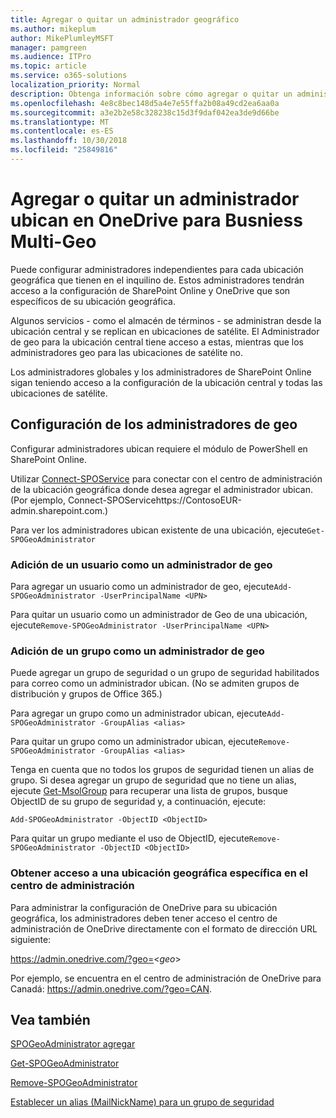 ```yaml
---
title: Agregar o quitar un administrador geográfico
ms.author: mikeplum
author: MikePlumleyMSFT
manager: pamgreen
ms.audience: ITPro
ms.topic: article
ms.service: o365-solutions
localization_priority: Normal
description: Obtenga información sobre cómo agregar o quitar un administrador ubican en OneDrive para profesionales Multi-ubican.
ms.openlocfilehash: 4e8c8bec148d5a4e7e55ffa2b08a49cd2ea6aa0a
ms.sourcegitcommit: a3e2b2e58c328238c15d3f9daf042ea3de9d66be
ms.translationtype: MT
ms.contentlocale: es-ES
ms.lasthandoff: 10/30/2018
ms.locfileid: "25849816"
---
```

# <a name="add-or-remove-a-geo-administrator-in-onedrive-for-busniess-multi-geo"></a>Agregar o quitar un administrador ubican en OneDrive para Busniess Multi-Geo

Puede configurar administradores independientes para cada ubicación geográfica que tienen en el inquilino de. Estos administradores tendrán acceso a la configuración de SharePoint Online y OneDrive que son específicos de su ubicación geográfica.

Algunos servicios - como el almacén de términos - se administran desde la ubicación central y se replican en ubicaciones de satélite. El Administrador de geo para la ubicación central tiene acceso a estas, mientras que los administradores geo para las ubicaciones de satélite no.

Los administradores globales y los administradores de SharePoint Online sigan teniendo acceso a la configuración de la ubicación central y todas las ubicaciones de satélite.

## <a name="configuring-geo-administrators"></a>Configuración de los administradores de geo

Configurar administradores ubican requiere el módulo de PowerShell en SharePoint Online.

Utilizar [Connect-SPOService](https://docs.microsoft.com/powershell/module/sharepoint-online/Connect-SPOService) para conectar con el centro de administración de la ubicación geográfica donde desea agregar el administrador ubican. (Por ejemplo, Connect-SPOServicehttps://ContosoEUR-admin.sharepoint.com.)

Para ver los administradores ubican existente de una ubicación, ejecute`Get-SPOGeoAdministrator`

### <a name="adding-a-user-as-a-geo-admin"></a>Adición de un usuario como un administrador de geo

Para agregar un usuario como un administrador de geo, ejecute`Add-SPOGeoAdministrator -UserPrincipalName <UPN>`

Para quitar un usuario como un administrador de Geo de una ubicación, ejecute`Remove-SPOGeoAdministrator -UserPrincipalName <UPN>`

### <a name="adding-a-group-as-a-geo-admin"></a>Adición de un grupo como un administrador de geo

Puede agregar un grupo de seguridad o un grupo de seguridad habilitados para correo como un administrador ubican. (No se admiten grupos de distribución y grupos de Office 365.)

Para agregar un grupo como un administrador ubican, ejecute`Add-SPOGeoAdministrator -GroupAlias <alias>`

Para quitar un grupo como un administrador ubican, ejecute`Remove-SPOGeoAdministrator -GroupAlias <alias>`

Tenga en cuenta que no todos los grupos de seguridad tienen un alias de grupo. Si desea agregar un grupo de seguridad que no tiene un alias, ejecute [Get-MsolGroup](https://docs.microsoft.com/en-us/powershell/module/msonline/get-msolgroup) para recuperar una lista de grupos, busque ObjectID de su grupo de seguridad y, a continuación, ejecute:

`Add-SPOGeoAdministrator -ObjectID <ObjectID>`

Para quitar un grupo mediante el uso de ObjectID, ejecute`Remove-SPOGeoAdministrator -ObjectID <ObjectID>`

### <a name="accessing-the-admin-center-for-a-specific-geo-location"></a>Obtener acceso a una ubicación geográfica específica en el centro de administración

Para administrar la configuración de OneDrive para su ubicación geográfica, los administradores deben tener acceso el centro de administración de OneDrive directamente con el formato de dirección URL siguiente:

https://admin.onedrive.com/?geo=<*geo*>

Por ejemplo, se encuentra en el centro de administración de OneDrive para Canadá: https://admin.onedrive.com/?geo=CAN.

## <a name="see-also"></a>Vea también

[SPOGeoAdministrator agregar](https://docs.microsoft.com/powershell/module/sharepoint-online/add-spogeoadministrator)

[Get-SPOGeoAdministrator](https://docs.microsoft.com/powershell/module/sharepoint-online/get-spogeoadministrator)

[Remove-SPOGeoAdministrator](https://docs.microsoft.com/powershell/module/sharepoint-online/remove-spogeoadministrator)

[Establecer un alias (MailNickName) para un grupo de seguridad](https://docs.microsoft.com/en-us/powershell/module/azuread/set-azureadgroup)